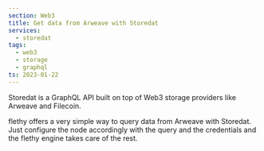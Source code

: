 ```yaml
---
section: Web3
title: Get data from Arweave with Storedat
services:
  - storedat
tags:
  - web3
  - storage
  - graphql
ts: 2023-01-22
---
```


Storedat is a GraphQL API built on top of Web3 storage providers like Arweave and Filecoin.

flethy offers a very simple way to query data from Arweave with Storedat. Just configure the node accordingly with the query and the credentials and the flethy engine takes care of the rest.
